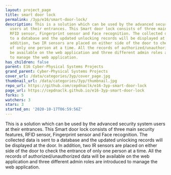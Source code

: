 ```yaml
---
layout: project_page
title: smart door lock
permalink: /3yp/e16/smart-door-lock/
description: This is a solution which can be used by the advanced security system
  users at their entrances. This Smart door lock consists of three main security features,
  RFID sensor, Fingerprint sensor and Face recognition. The collected data is sent
  to a database and the updated unlocking records will be displayed at the door. In
  addition, two IR sensors are placed on either side of the door to check the entrance
  of only one person at a time. All the records of authorized/unauthorized data will
  be available on the web application and three different admin roles are introduced
  to manage the web application.
has_children: false
parent: E16 Cyber-Physical Systems Projects
grand_parent: Cyber-Physical Systems Projects
cover_url: /data/categories/3yp/cover_page.jpg
thumbnail_url: /data/categories/3yp/thumbnail.jpg
repo_url: https://github.com/cepdnaclk/e16-3yp-smart-door-lock
page_url: https://cepdnaclk.github.io/e16-3yp-smart-door-lock
forks: 5
watchers: 3
stars: 3
started_on: '2020-10-17T06:59:56Z'
---
```


This is a solution which can be used by the advanced security system users at their entrances. This Smart door lock consists of three main security features, RFID sensor, Fingerprint sensor and Face recognition. The collected data is sent to a database and the updated unlocking records will be displayed at the door. In addition, two IR sensors are placed on either side of the door to check the entrance of only one person at a time. All the records of authorized/unauthorized data will be available on the web application and three different admin roles are introduced to manage the web application.